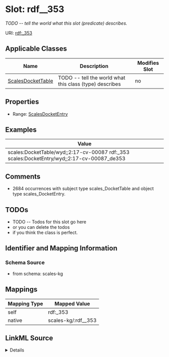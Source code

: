 

# Slot: rdf__353


_TODO -- tell the world what this slot (predicate) describes._





URI: [rdf:_353](http://www.w3.org/1999/02/22-rdf-syntax-ns#_353)



<!-- no inheritance hierarchy -->





## Applicable Classes

| Name | Description | Modifies Slot |
| --- | --- | --- |
| [ScalesDocketTable](../classes/ScalesDocketTable.md) | TODO -- tell the world what this class (type) describes |  no  |







## Properties

* Range: [ScalesDocketEntry](../classes/ScalesDocketEntry.md)






## Examples

| Value |
| --- |
| scales:DocketTable/wyd;;2:17-cv-00087 rdf:_353 scales:DocketEntry/wyd;;2:17-cv-00087_de353 |

## Comments

* 2684 occurrences with subject type scales_DocketTable and object type scales_DocketEntry.

## TODOs

* TODO -- Todos for this slot go here
* or you can delete the todos
* if you think the class is perfect.

## Identifier and Mapping Information







### Schema Source


* from schema: scales-kg




## Mappings

| Mapping Type | Mapped Value |
| ---  | ---  |
| self | rdf:_353 |
| native | scales-kg/:rdf__353 |




## LinkML Source

<details>
```yaml
name: rdf__353
description: TODO -- tell the world what this slot (predicate) describes.
todos:
- TODO -- Todos for this slot go here
- or you can delete the todos
- if you think the class is perfect.
comments:
- 2684 occurrences with subject type scales_DocketTable and object type scales_DocketEntry.
examples:
- value: scales:DocketTable/wyd;;2:17-cv-00087 rdf:_353 scales:DocketEntry/wyd;;2:17-cv-00087_de353
from_schema: scales-kg
rank: 1000
slot_uri: rdf:_353
alias: rdf__353
domain_of:
- scales_DocketTable
range: scales_DocketEntry

```
</details>